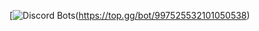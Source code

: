 [![Discord Bots](https://top.gg/api/widget/997525532101050538.svg)(https://top.gg/bot/997525532101050538)
